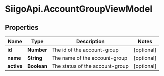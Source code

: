 # SiigoApi.AccountGroupViewModel

## Properties

Name | Type | Description | Notes
------------ | ------------- | ------------- | -------------
**id** | **Number** | The id of the account-group | [optional] 
**name** | **String** | The name of the account-group | [optional] 
**active** | **Boolean** | The status of the account-group | [optional] 


